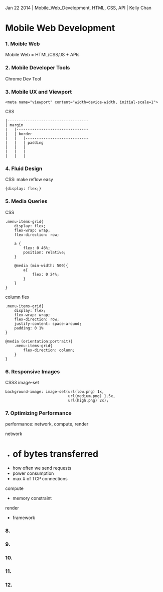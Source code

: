 Jan 22 2014 | Mobile_Web_Development, HTML, CSS, API | Kelly Chan
# Mobile Web Development

### 1. Moible Web

Mobile Web = HTML/CSS/JS + APIs

### 2. Mobile Developer Tools

Chrome Dev Tool

### 3. Mobile UX and Viewport

```
<meta name="viewport" content="width=device-width, initial-scale=1">
```

CSS
```
|------------------------------------
| margin
|   |--------------------------------
|   | border                         
|   |   |----------------------------
|   |   | padding                    
|   |   |                            
|   |   |                             
|   |   |                            
```

### 4. Fluid Design

CSS: make reflow easy
```
{display: flex;}
```

### 5. Media Queries

CSS
```
.menu-items-grid{
    display: flex;
    flex-wrap: wrap;
    flex-direction: row;
    
    a {
        flex: 0 46%;
        position: relative;
    }
    
    @media (min-width: 500){
        a{
            flex: 0 24%;
        }
    }
}
```

column flex
```
.menu-items-grid{
    display: flex;
    flex-wrap: wrap;
    flex-direction: row;
    justify-content: space-around;
    padding: 0 1%
}

@media (orientation:portrait){
    .menu-items-grid{
        flex-direction: column;
    }
}
```


### 6. Responsive Images

CSS3 image-set
```
background-image: image-set(url(low.png) 1x,
                            url(medium.png) 1.5x,
                            url(high.png) 2x);
```


### 7. Optimizing Performance

performance: network, compute, render

network
- # of bytes transferred
- how often we send requests
- power consumption
- max # of TCP connections

compute  
- memory constraint

render  
- framework

### 8. 
### 9. 
### 10.
### 11.
### 12. 

